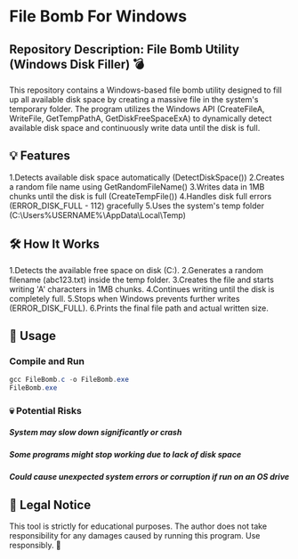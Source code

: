 # File Bomb For Windows

## Repository Description: File Bomb Utility (Windows Disk Filler) 💣

This repository contains a Windows-based file bomb utility designed to fill up all available disk space by creating a massive file in the system's temporary folder. The program utilizes the Windows API (CreateFileA, WriteFile, GetTempPathA, GetDiskFreeSpaceExA) to dynamically detect available disk space and continuously write data until the disk is full.

## 💡 Features
1.Detects available disk space automatically (DetectDiskSpace())
2.Creates a random file name using GetRandomFileName()
3.Writes data in 1MB chunks until the disk is full (CreateTempFile())
4.Handles disk full errors (ERROR_DISK_FULL - 112) gracefully
5.Uses the system's temp folder (C:\Users\%USERNAME%\AppData\Local\Temp)

## 🛠️ How It Works
1.Detects the available free space on disk (C:\).
2.Generates a random filename (abc123.txt) inside the temp folder.
3.Creates the file and starts writing 'A' characters in 1MB chunks.
4.Continues writing until the disk is completely full.
5.Stops when Windows prevents further writes (ERROR_DISK_FULL).
6.Prints the final file path and actual written size.

## 🚀 Usage
### Compile and Run
```powershell
gcc FileBomb.c -o FileBomb.exe
FileBomb.exe
```

### 💀 Potential Risks
##### System may slow down significantly or crash
##### Some programs might stop working due to lack of disk space
##### Could cause unexpected system errors or corruption if run on an OS drive

## 📢 Legal Notice
This tool is strictly for educational purposes. The author does not take responsibility for any damages caused by running this program. Use responsibly. 🚀
